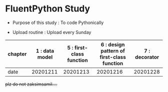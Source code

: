 # FluentPython Study 

* Purpose of this study : To code Pythonically

* Upload routine : Upload every Sunday

| chapter | 1 : data model | 5 : first-class function | 6 : design pattern of first-class function | 7 : decorator
| ---- | ---- | ---- | ---- | ---- | 
| date | 20201211 | 20201213 | 20201216 | 20201228 |

~~plz do not zaksimsamil....~~
